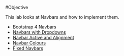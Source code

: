#Objective

This lab looks at Navbars and how to implement them.

- [Bootstrap 4 Navbars](#01)
- [Navbars with Dropdowns](#02)
- [Navbar Active and Alignment](#03)
- [Navbar Colours](#04)
- [Fixed Navbars](#05)


